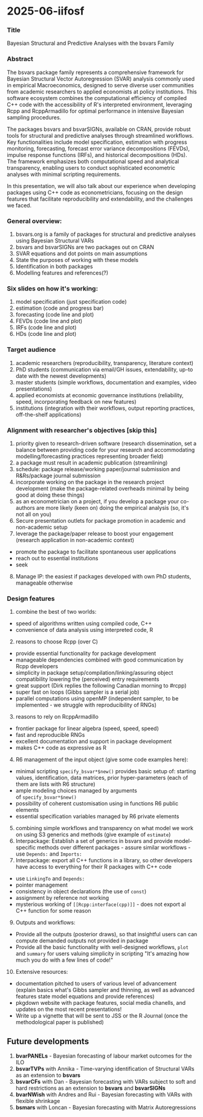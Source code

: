 # 2025-06-iifosf

### Title

Bayesian Structural and Predictive Analyses with the bsvars Family

### Abstract

The bsvars package family represents a comprehensive framework for Bayesian Structural Vector Autoregression (SVAR) analysis commonly used in empirical Macroeconomics, designed to serve diverse user communities from academic researchers to applied economists at policy institutions. This software ecosystem combines the computational efficiency of compiled C++ code with the accessibility of R's interpreted environment, leveraging Rcpp and RcppArmadillo for optimal performance in intensive Bayesian sampling procedures.

The packages bsvars and bsvarSIGNs, available on CRAN, provide robust tools for structural and predictive analyses through streamlined workflows. Key functionalities include model specification, estimation with progress monitoring, forecasting, forecast error variance decompositions (FEVDs), impulse response functions (IRFs), and historical decompositions (HDs). The framework emphasizes both computational speed and analytical transparency, enabling users to conduct sophisticated econometric analyses with minimal scripting requirements.

In this presentation, we will also talk about our experience when developing packages using C++ code as econometricians, focusing on the design features that facilitate reproducibility and extendability, and the challenges we faced.

### General overview:

1.  bsvars.org is a family of packages for structural and predictive analyses using Bayesian Structural VARs
2.  bsvars and bsvarSIGNs are two packages out on CRAN
3.  SVAR equations and dot points on main assumptions
4.  State the purposes of working with these models
5.  Identification in both packages
6.  Modelling features and references(?)

### Six slides on how it's working:

1.  model specification (just specification code)
2.  estimation (code and progress bar)
3.  forecasting (code line and plot)
4.  FEVDs (code line and plot)
5.  IRFs (code line and plot)
6.  HDs (code line and plot)

### Target audience

1.  academic researchers (reproducibility, transparency, literature context)
2.  PhD students (communication via email/GH issues, extendability, up-to date with the newest developments)
3.  master students (simple workflows, documentation and examples, video presentations)
4.  applied economists at economic governance institutions (reliability, speed, incorporating feedback on new features)
5.  institutions (integration with their workflows, output reporting practices, off-the-shelf applications)

### Alignment with researcher's objectives \[skip this\]

1.  priority given to research-driven software (research dissemination, set a balance between providing code for your research and accommodating modelling/forecasting practices representing broader field)
2.  a package must result in academic publication (streamlining)
3.  schedule: package release/working paper/journal submission and R&Rs/package journal submission
4.  incorporate working on the package in the research project development (make the package-related overheads minimal by being good at doing these things)
5.  as an econometrician on a project, if you develop a package your co-authors are more likely (keen on) doing the empirical analysis (so, it's not all on you)
6.  Secure presentation outlets for package promotion in academic and non-academic setup
7.  leverage the package/paper release to boost your engagement (research application in non-academic context)

- promote the package to facilitate spontaneous user applications
- reach out to essential institutions
- seek

8.  Manage IP: the easiest if packages developed with own PhD students, manageable otherwise

### Design features

1.  combine the best of two worlds:

- speed of algorithms written using compiled code, C++
- convenience of data analysis using interpreted code, R

2.  reasons to choose Rcpp (over C)

- provide essential functionality for package development
- manageable dependencies combined with good communication by Rcpp developers
- simplicity in package setup/compilation/linking/assuring object compatibility lowering the (perceived) entry requirements
- great support (Dirk replies the following Canadian morning to #rcpp)
- super fast on loops (Gibbs sampler is a serial job)
- parallel computations using openMP (independent sampler, to be implemented - we struggle with reproducibility of RNGs)

3.  reasons to rely on RcppArmadillo

- frontier package for linear algebra (speed, speed, speed)
- fast and reproducible RNGs
- excellent documentation and support in package development
- makes C++ code as expressive as R

4.  R6 management of the input object (give some code examples here):

- minimal scripting `specify_bsvar*$new()` provides basic setup of: starting values, identification, data matrices, prior hyper-parameters (each of them are lists with R6 structure)
- ample modeling choices managed by arguments of `specify_bsvar*$new()`
- possibility of coherent customisation using in functions R6 public elements
- essential specification variables managed by R6 private elements

5.  combining simple workflows and transparency on what model we work on using S3 generics and methods (give example of `estimate`)
6.  Interpackage: Establish a set of generics in bsvars and provide model-specific methods over different packages - assure similar workflows - use `Depends:` and `Imports:`
7.  Interpackage: export all C++ functions in a library, so other developers have access to everything for their R packages with C++ code

- use `LinkingTo` and `Depends:`
- pointer management
- consistency in object declarations (the use of `const`)
- assignment by reference not working
- mysterious working of `[[Rcpp:interface(cpp)]]` - does not export al C++ function for some reason

9.  Outputs and workflows:

- Provide all the outputs (posterior draws), so that insightful users can can compute demanded outputs not provided in package
- Provide all the basic functionality with well-designed workflows, `plot` and `summary` for users valuing simplicity in scripting "It's amazing how much you do with a few lines of code!"

10. Extensive resources:

- documentation pitched to users of various level of advancement (explain basics what's Gibbs sampler and thinning, as well as advanced features state model equations and provide references)
- pkgdown website with package features, social media chanells, and updates on the most recent presentations!
- Write up a vignette that will be sent to JSS or the R Journal (once the methodological paper is published)

## Future developments

1.  **bvarPANELs** - Bayesian forecasting of labour market outcomes for the ILO
2.  **bsvarTVPs** with Annika - Time-varying identification of Structural VARs as an extension to **bsvars**
3.  **bsvarCFs** with Dan - Bayesian forecasting with VARs subject to soft and hard restrictions as an extension to **bsvars** and **bsvarSIGNs**
4.  **bvarNWish** with Andres and Rui - Bayesian forecasting with VARs with flexible shrinkage
5.  **bsmars** with Loncan - Bayesian forecasting with Matrix Autoregressions

